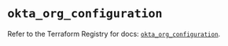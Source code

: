 # `okta_org_configuration`

Refer to the Terraform Registry for docs: [`okta_org_configuration`](https://registry.terraform.io/providers/okta/okta/4.6.3/docs/resources/org_configuration).
